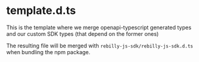 # template.d.ts

This is the template where we merge openapi-typescript generated types and our custom SDK types (that depend on the former ones)

The resulting file will be merged with `rebilly-js-sdk/rebilly-js-sdk.d.ts` when bundling the npm package.
